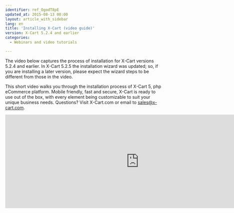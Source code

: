 ```yaml
---
identifier: ref_OgodT8pE
updated_at: 2015-08-13 00:00
layout: article_with_sidebar
lang: en
title: 'Installing X-Cart (video guide)'
version: X-Cart 5.2.4 and earlier
categories:
  - Webinars and video tutorials

---
```


The video below captures the process of installation for X-Cart versions 5.2.4 and earlier. In X-Cart 5.2.5 the installation wizard was updated; so, if you are installing a later version, please expect the wizard steps to be different from those in the video.

This short video walks you through the installation process of X-Cart 5, php eCommerce platform. Mobile friendly, fast and secure, X-Cart is ready to use out of the box, with every element being customizable to suit your unique business needs.
Questions? Visit X-Cart.com or email to [sales@x-cart.com](mailto:sales@x-cart.com).

<iframe class="youtube-player" type="text/html" style="width: 853px; height: 300px" src="http://www.youtube.com/embed/AR5ex8ngJXU" frameborder="0"></iframe>
